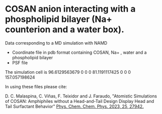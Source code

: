 # COSAN anion interacting with a phospholipid bilayer (Na+ counterion and a water box). 

Data corresponding to a MD simulation with NAMD

- Coordinate file in pdb format containing COSAN, Na+ , water and a phospholipid bilayer
- PSF file

The simulation cell is 96.6129563679 0 0 0 81.1191117425 0 0 0 157.057198624 

In using these files please cite:

D. C. Malaspina, C. Viñas, F. Teixidor and J. Faraudo, "Atomistic Simulations of COSAN: Amphiphiles without a Head-and-Tail Design Display Head and Tail Surfactant Behavior" [Phys. Chem. Chem. Phys. 2023, 25, 27942.](https://pubs.rsc.org/en/content/articlelanding/2023/cp/d3cp03614f)
